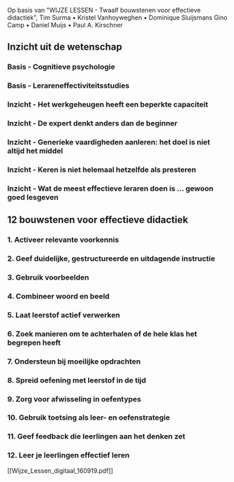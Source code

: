 Op basis van "WIJZE LESSEN - Twaalf bouwstenen voor effectieve didactiek", Tim Surma • Kristel Vanhoyweghen • Dominique Sluijsmans Gino Camp • Daniel Muijs • Paul A. Kirschner

## Inzicht uit de wetenschap
### Basis - Cognitieve psychologie
### Basis - Lerareneffectiviteitsstudies
### Inzicht - Het werkgeheugen heeft een beperkte capaciteit
### Inzicht - De expert denkt anders dan de beginner
### Inzicht - Generieke vaardigheden aanleren: het doel is niet altijd het middel
### Inzicht - Keren is niet helemaal hetzelfde als presteren
### Inzicht - Wat de meest effectieve leraren doen is ... gewoon goed lesgeven

## 12 bouwstenen voor effectieve didactiek
### 1. Activeer relevante voorkennis
### 2. Geef duidelijke, gestructureerde en uitdagende instructie
### 3. Gebruik voorbeelden
### 4. Combineer woord en beeld
### 5. Laat leerstof actief verwerken
### 6. Zoek manieren om te achterhalen of de hele klas het begrepen heeft
### 7. Ondersteun bij moeilijke opdrachten
### 8. Spreid oefening met leerstof in de tijd
### 9. Zorg voor afwisseling in oefentypes
### 10. Gebruik toetsing als leer- en oefenstrategie
### 11. Geef feedback die leerlingen aan het denken zet
### 12. Leer je leerlingen effectief leren

[[Wijze_Lessen_digitaal_160919.pdf]]